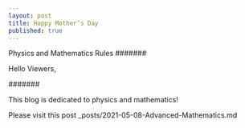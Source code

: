 ```yaml
---
layout: post
title: Happy Mother’s Day
published: true
---
```

Physics and Mathematics Rules
#######

Hello Viewers,

#######

This blog is dedicated to physics and mathematics!

Please visit this post _posts/2021-05-08-Advanced-Mathematics.md

